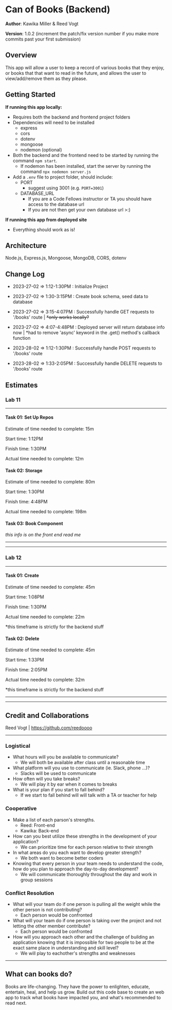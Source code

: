 # Can of Books (Backend)

**Author**: Kawika Miller & Reed Vogt

**Version**: 1.0.2 (increment the patch/fix version number if you make more commits past your first submission)

## Overview
This app will allow a user to keep a record of various books that they enjoy, or books that that want to read in the future, and allows the user to view/add/remove them as they please. 

## Getting Started
**If running this app locally:**
  - Requires both the backend and frontend project folders
  - Dependencies will need to be installed
    - express
    - cors
    - dotenv
    - mongoose
    - nodemon (optional) 
  - Both the backend and the frontend need to be started by running the command `npm start`.
    - If nodemon has been installed, start the server by running the command `npx nodemon server.js`
  - Add a `.env` file to project folder, should include:
    - PORT
      - suggest using 3001 (e.g. `PORT=3001`)
    - DATABASE_URL
      - If you are a Code Fellows instructor or TA you should have access to the database url
      - If you are not then get your own database url >:)
      
**If running this app from deployed site**
- Everything should work as is!

## Architecture
Node.js, Express.js, Mongoose, MongoDB, CORS, dotenv

## Change Log
- 2023-27-02 => 1:12-1:30PM : Initialize Project 

- 2023-27-02 => 1:30-3:15PM : Create book schema, seed data to database

- 2023-27-02 => 3:15-4:07PM : Successfully handle GET requests to '/books' route | ~~*only works locally?~~

- 2023-27-02 => 4:07-4:48PM : Deployed server will return database info now | *had to remove 'async' keyword in the .get() method's callback function

- 2023-28-02 => 1:12-1:30PM : Successfully handle POST requests to '/books' route

- 2023-28-02 => 1:33-2:05PM : Successfully handle DELETE requests to '/books' route


## Estimates

### Lab 11
---

#### **Task 01: Set Up Repos**

Estimate of time needed to complete: 15m

Start time: 1:12PM

Finish time: 1:30PM

Actual time needed to complete: 12m

#### **Task 02: Storage**

Estimate of time needed to complete: 80m

Start time: 1:30PM

Finish time: 4:48PM

Actual time needed to complete: 198m

#### **Task 03: Book Component**

*this info is on the front end read me*

---
---

### Lab 12
---

#### **Task 01: Create**

Estimate of time needed to complete: 45m

Start time: 1:08PM

Finish time: 1:30PM

Actual time needed to complete: 22m

*this timeframe is strictly for the backend stuff

#### **Task 02: Delete**

Estimate of time needed to complete: 45m

Start time: 1:33PM

Finish time: 2:05PM

Actual time needed to complete: 32m

*this timeframe is strictly for the backend stuff

---
---

## Credit and Collaborations
Reed Vogt | https://github.com/reedoooo

---

### Logistical

- What hours will you be available to communicate?
  - We will both be available after class until a reasonable time
- What platform will you use to communicate (ie. Slack, phone ...)?
  - Slacks will be used to communicate
- How often will you take breaks?
  - We will play it by ear when it comes to breaks
- What is your plan if you start to fall behind?
  - If we start to fall behind will will talk with a TA or teacher for help

### Cooperative

- Make a list of each parson's strengths.
  - Reed: Front-end
  - Kawika: Back-end
- How can you best utilize these strengths in the development of your application?
  - We can prioritize time for each person relative to their strength
- In what areas do you each want to develop greater strength?
  - We both want to become better coders
- Knowing that every person in your team needs to understand the code, how do you plan to approach the day-to-day development?
  - We will communicate thoroughly throughout the day and work in group sessions

### Conflict Resolution

- What will your team do if one person is pulling all the weight while the other person is not contributing?
  - Each person would be confronted
- What will your team do if one person is taking over the project and not letting the other member contribute?
  - Each person would be confronted
- How will you approach each other and the challenge of building an application knowing that it is impossible for two people to be at the exact same place in understanding and skill level?
  - We will play to eachother's strengths and weaknesses

---

## What can books do?

Books are life-changing. They have the power to enlighten, educate, entertain, heal, and help us grow. Build out this code base to create an web app to track what books have impacted you, and what's recommended to read next.

